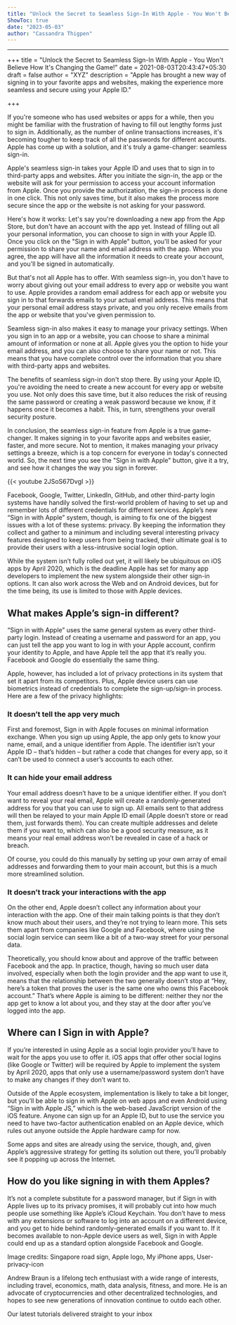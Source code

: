 ```yaml
---
title: "Unlock the Secret to Seamless Sign-In With Apple - You Won't Believe How It's Changing the Game!"
ShowToc: true 
date: "2023-05-03"
author: "Cassandra Thigpen"
---
```

*****
+++
title = "Unlock the Secret to Seamless Sign-In With Apple - You Won't Believe How It's Changing the Game!"
date = 2021-08-03T20:43:47+05:30
draft = false
author = "XYZ"
description = "Apple has brought a new way of signing in to your favorite apps and websites, making the experience more seamless and secure using your Apple ID."

+++

If you're someone who has used websites or apps for a while, then you might be familiar with the frustration of having to fill out lengthy forms just to sign in. Additionally, as the number of online transactions increases, it's becoming tougher to keep track of all the passwords for different accounts. Apple has come up with a solution, and it's truly a game-changer: seamless sign-in.

Apple's seamless sign-in takes your Apple ID and uses that to sign in to third-party apps and websites. After you initiate the sign-in, the app or the website will ask for your permission to access your account information from Apple. Once you provide the authorization, the sign-in process is done in one click. This not only saves time, but it also makes the process more secure since the app or the website is not asking for your password. 

Here's how it works: Let's say you're downloading a new app from the App Store, but don't have an account with the app yet. Instead of filling out all your personal information, you can choose to sign in with your Apple ID. Once you click on the "Sign in with Apple" button, you'll be asked for your permission to share your name and email address with the app. When you agree, the app will have all the information it needs to create your account, and you'll be signed in automatically.

But that's not all Apple has to offer. With seamless sign-in, you don't have to worry about giving out your email address to every app or website you want to use. Apple provides a random email address for each app or website you sign in to that forwards emails to your actual email address. This means that your personal email address stays private, and you only receive emails from the app or website that you've given permission to.

Seamless sign-in also makes it easy to manage your privacy settings. When you sign in to an app or a website, you can choose to share a minimal amount of information or none at all. Apple gives you the option to hide your email address, and you can also choose to share your name or not. This means that you have complete control over the information that you share with third-party apps and websites.

The benefits of seamless sign-in don't stop there. By using your Apple ID, you're avoiding the need to create a new account for every app or website you use. Not only does this save time, but it also reduces the risk of reusing the same password or creating a weak password because we know, if it happens once it becomes a habit. This, in turn, strengthens your overall security posture.

In conclusion, the seamless sign-in feature from Apple is a true game-changer. It makes signing in to your favorite apps and websites easier, faster, and more secure. Not to mention, it makes managing your privacy settings a breeze, which is a top concern for everyone in today's connected world. So, the next time you see the "Sign in with Apple" button, give it a try, and see how it changes the way you sign in forever.

{{< youtube 2JSoS67DvgI >}} 



Facebook, Google, Twitter, LinkedIn, GitHub, and other third-party login systems have handily solved the first-world problem of having to set up and remember lots of different credentials for different services. Apple’s new “Sign in with Apple” system, though, is aiming to fix one of the biggest issues with a lot of these systems: privacy. By keeping the information they collect and gather to a minimum and including several interesting privacy features designed to keep users from being tracked, their ultimate goal is to provide their users with a less-intrusive social login option.
 
While the system isn’t fully rolled out yet, it will likely be ubiquitous on iOS apps by April 2020, which is the deadline Apple has set for many app developers to implement the new system alongside their other sign-in options. It can also work across the Web and on Android devices, but for the time being, its use is limited to those with Apple devices.
 
## What makes Apple’s sign-in different?
 
“Sign in with Apple” uses the same general system as every other third-party login. Instead of creating a username and password for an app, you can just tell the app you want to log in with your Apple account, confirm your identity to Apple, and have Apple tell the app that it’s really you. Facebook and Google do essentially the same thing.
 
Apple, however, has included a lot of privacy protections in its system that set it apart from its competitors. Plus, Apple device users can use biometrics instead of credentials to complete the sign-up/sign-in process. Here are a few of the privacy highlights:
 
### It doesn’t tell the app very much
 
First and foremost, Sign in with Apple focuses on minimal information exchange. When you sign up using Apple, the app only gets to know your name, email, and a unique identifier from Apple. The identifier isn’t your Apple ID – that’s hidden – but rather a code that changes for every app, so it can’t be used to connect a user’s accounts to each other.
 
### It can hide your email address
 
Your email address doesn’t have to be a unique identifier either. If you don’t want to reveal your real email, Apple will create a randomly-generated address for you that you can use to sign up. All emails sent to that address will then be relayed to your main Apple ID email (Apple doesn’t store or read them, just forwards them). You can create multiple addresses and delete them if you want to, which can also be a good security measure, as it means your real email address won’t be revealed in case of a hack or breach.
 
Of course, you could do this manually by setting up your own array of email addresses and forwarding them to your main account, but this is a much more streamlined solution.
 
### It doesn’t track your interactions with the app
 
On the other end, Apple doesn’t collect any information about your interaction with the app. One of their main talking points is that they don’t know much about their users, and they’re not trying to learn more. This sets them apart from companies like Google and Facebook, where using the social login service can seem like a bit of a two-way street for your personal data.
 
Theoretically, you should know about and approve of the traffic between Facebook and the app. In practice, though, having so much user data involved, especially when both the login provider and the app want to use it, means that the relationship between the two generally doesn’t stop at “Hey, here’s a token that proves the user is the same one who owns this Facebook account.” That’s where Apple is aiming to be different: neither they nor the app get to know a lot about you, and they stay at the door after you’ve logged into the app.
 
## Where can I Sign in with Apple?
 
If you’re interested in using Apple as a social login provider you’ll have to wait for the apps you use to offer it. iOS apps that offer other social logins (like Google or Twitter) will be required by Apple to implement the system by April 2020, apps that only use a username/password system don’t have to make any changes if they don’t want to.
 
Outside of the Apple ecosystem, implementation is likely to take a bit longer, but you’ll be able to sign in with Apple on web apps and even Android using “Sign in with Apple JS,” which is the web-based JavaScript version of the iOS feature. Anyone can sign up for an Apple ID, but to use the service you need to have two-factor authentication enabled on an Apple device, which rules out anyone outside the Apple hardware camp for now.
 
Some apps and sites are already using the service, though, and, given Apple’s aggressive strategy for getting its solution out there, you’ll probably see it popping up across the Internet.
 
## How do you like signing in with them Apples?
 
It’s not a complete substitute for a password manager, but if Sign in with Apple lives up to its privacy promises, it will probably cut into how much people use something like Apple’s iCloud Keychain. You don’t have to mess with any extensions or software to log into an account on a different device, and you get to hide behind randomly-generated emails if you want to.  If it becomes available to non-Apple device users as well, Sign in with Apple could end up as a standard option alongside Facebook and Google.
 
Image credits: Singapore road sign, Apple logo, My iPhone apps, User-privacy-icon
 
Andrew Braun is a lifelong tech enthusiast with a wide range of interests, including travel, economics, math, data analysis, fitness, and more. He is an advocate of cryptocurrencies and other decentralized technologies, and hopes to see new generations of innovation continue to outdo each other.
 
Our latest tutorials delivered straight to your inbox




